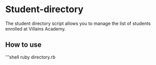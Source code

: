# Student-directory #

The student directory script allows you to manage the list of students enrolled at Villains Academy.

## How to use ##

'''shell
ruby directory.rb
